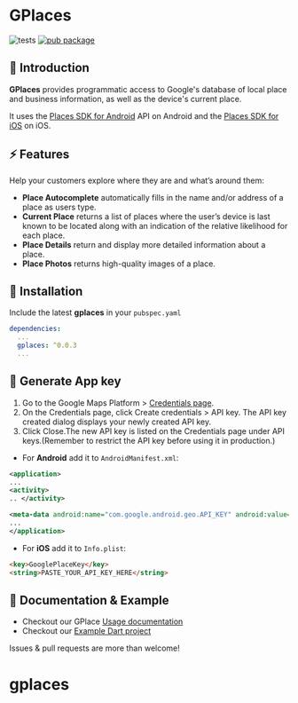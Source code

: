 # GPlaces

![tests](https://github.com/factoryplus/gplaces-flutter/actions/workflows/main.yml/badge.svg?branch=master)
[![pub package](https://img.shields.io/pub/v/gplaces.svg)](https://pub.dartlang.org/packages/gplaces)
## 👋 Introduction
**GPlaces** provides programmatic access to Google's database of local place and business information, as well as the device's current place.

It uses the [Places SDK for Android](https://developers.google.com/maps/documentation/places/android-sdk/overview) API on Android and the [Places SDK for iOS](https://developers.google.com/maps/documentation/places/ios-sdk/overview) on iOS.

## ⚡ Features
Help your customers explore where they are and what’s around them:

* **Place Autocomplete** automatically fills in the name and/or address of a place as users type.
* **Current Place** returns a list of places where the user’s device is last known to be located along with an indication of the relative likelihood for each place.
* **Place Details** return and display more detailed information about a place.
* **Place Photos** returns high-quality images of a place.

## 🚀 Installation
Include the latest **gplaces** in your `pubspec.yaml`
```yaml
dependencies:
  ...
  gplaces: ^0.0.3
  ...
```

## 🔑 Generate App key
1. Go to the Google Maps Platform > [Credentials page](https://console.cloud.google.com/projectselector2/google/maps-apis/credentials).
2. On the Credentials page, click Create credentials > API key. The API key created dialog displays your newly created API key.
3. Click Close.The new API key is listed on the Credentials page under API keys.(Remember to restrict the API key before using it in production.)

* For **Android** add it to `AndroidManifest.xml`:
```xml
<application>  
...  
<activity>  
.. </activity>

<meta-data android:name="com.google.android.geo.API_KEY" android:value="PASTE_YOUR_API_KEY_HERE"/>  
...  
</application>  
```

* For **iOS** add it to `Info.plist`:
```html
<key>GooglePlaceKey</key>
<string>PASTE_YOUR_API_KEY_HERE</string>
```

## 📑 Documentation & Example
* Checkout our GPlace [Usage documentation](doc/USAGE.md)
* Checkout our [Example Dart project](./example)

Issues & pull requests are more than welcome!
# gplaces

